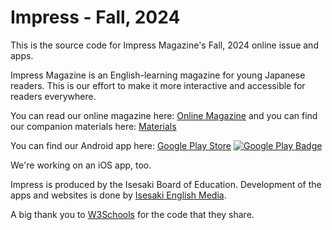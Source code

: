 # Impress - Fall, 2024

This is the source code for Impress Magazine's Fall, 2024 online issue and apps.

Impress Magazine is an English-learning magazine for young Japanese readers. This is our effort to make it more interactive and accessible for readers everywhere.

You can read our online magazine here: [Online Magazine](https://impress-fall-2024.isesaki.in) and you can find our companion materials here: [Materials](https://in.isesaki.in/impress-fall-2024)

You can find our Android app here: [Google Play Store](https://play.google.com/store/apps/details?id=in.isesaki.in.impressmagazine_summer2023&pcampaignid=web_share)
[![Google Play Badge](https://play.google.com/intl/en_us/badges/static/images/badges/en_badge_web_generic.png)](https://play.google.com/store/apps/details?id=in.isesaki.in.impressmagazine_summer2023&pcampaignid=web_share)

We're working on an iOS app, too.

Impress is produced by the Isesaki Board of Education. Development of the apps and websites is done by [Isesaki English Media](https://in.isesaki.in).

A big thank you to [W3Schools](https://www.w3schools.com) for the code that they share.
